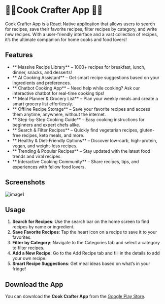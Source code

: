 # 🍴🥣Cook Crafter App 🍕😋

Cook Crafter App is a React Native application that allows users to search for recipes, save their favorite recipes, filter recipes by category, and write new recipes. With a user-friendly interface and a vast collection of recipes, it’s the ultimate companion for home cooks and food lovers!

## Features

- ** Massive Recipe Library** – 1000+ recipes for breakfast, lunch, dinner, snacks, and desserts!
- ** AI Cooking Assistant** – Get smart recipe suggestions based on your ingredients and preferences.
- ** Chatbot Cooking App** – Need help while cooking? Ask our interactive chatbot for real-time cooking tips!
- ** Meal Planner & Grocery List** – Plan your weekly meals and create a smart grocery list effortlessly.
- ** Offline Recipe Storage** – Save your favorite recipes and access them anytime, anywhere, without the internet.
- ** Step-by-Step Cooking Guide** – Easy cooking instructions for beginners and expert chefs alike.
- ** Search & Filter Recipes** – Quickly find vegetarian recipes, gluten-free recipes, keto meals, and more.
- ** Healthy & Diet-Friendly Options** – Discover low-carb, high-protein, vegan, and weight-loss recipes.
- ** Trending & Popular Recipes** – Stay updated with the latest food trends and viral recipes.
- ** Interactive Cooking Community** – Share recipes, tips, and experiences with fellow food lovers.



## Screenshots

![image1](https://github.com/user-attachments/assets/11eb980f-7724-492b-a63e-019a49386371)


## Usage

1. **Search for Recipes**: Use the search bar on the home screen to find recipes by name or ingredient.
2. **Save Favorite Recipes**: Tap the heart icon on a recipe to save it to your favorites.
3. **Filter by Category**: Navigate to the Categories tab and select a category to filter recipes.
4. **Add a New Recipe**: Go to the Add Recipe tab and fill in the details to add your own recipe.
5. **Smart Recipe Suggestions**: Get meal ideas based on what’s in your fridge!

## Download the App

You can download the **Cook Crafter App** from the [Google Play Store](https://play.google.com/store/apps/details?id=com.cookcrafter.recipe).

